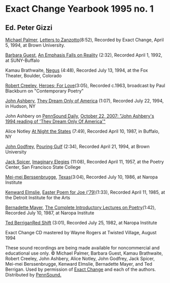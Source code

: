 Exact Change Yearbook 1995 no. 1
================================

Ed. Peter Gizzi
---------------

[Michael Palmer](Palmer.html), [Letters to Zanzotto](http://media.sas.upenn.edu/pennsound/authors/Palmer/Palmer-Michael_Letters-To-Zanzotto_Exact-Change_01_4-5-94.mp3)(8:52), Recorded by Exact Change, April 5, 1994, at Brown University.

[Barbara Guest](Guest.html), [An Emphasis Falls on Reality](http://media.sas.upenn.edu/pennsound/authors/Guest/Guest-Barbara_An-Emphasis-Falls-On-Reality_Exact-Change_02_4-1-92.mp3) (2:32), Recorded April 1, 1992, at SUNY-Buffalo

Kamau Brathwaite, [Negus](http://media.sas.upenn.edu/pennsound/authors/Brathwaite/Brathwaite-Kamau_Negus_Exact-Change_03_7-13-94.mp3) (4:48), Recorded July 13, 1994, at the Fox Theater, Boulder, Colorado

[Robert Creeley](Creeley.html), [Heroes; For Love](http://media.sas.upenn.edu/pennsound/authors/Creeley/Creeley-Robert_Heroes_For-Love_Exact-Change_04_1963.mp3)(3:05), Recorded c.1963, broadcast by Paul Blackburn on "Contemporary Poetry"

[John Ashbery](http://writing.upenn.edu/pennsound/x/Ashbery.html), [They Dream Only of America](http://media.sas.upenn.edu/pennsound/authors/Ashbery/Ashbery-John_They-Dream-Only-Of-America_Exact-Change_05_7-22-94.mp3) (1:07), Recorded July 22, 1994, in Hudson, NY

John Ashbery on [PennSound Daily](http://writing.upenn.edu/pennsound/daily), [October 22, 2007: "John Ashbery's 1994 reading of 'They Dream Only Of America'"](http://writing.upenn.edu/pennsound/daily/200710.php#26_14:32)

Alice Notley [At Night the States](http://media.sas.upenn.edu/pennsound/authors/Notley/Notley-Alice_At-Night-The-States_Exact-Change_06_4-10-87.mp3) (7:49), Recorded April 10, 1987, in Buffalo, NY

[John Godfrey](Godfrey.html), [Pouring Gulf](http://media.sas.upenn.edu/pennsound/authors/Godfrey/Godfrey-John_Pouring-Gulf_Exact-Change_07_4-21-94.mp3) (2:34), Recorded April 21, 1994, at Brown University

[Jack Spicer](Spicer.html), [Imaginary Elegies](http://media.sas.upenn.edu/pennsound/authors/Spicer/Spicer-Jack_Imaginary-Elegies_Exact-Change_08_4-11-57.mp3) (11:08), Recorded April 11, 1957, at the Poetry Center, San Francisco State College

[Mei-mei Berssenbrugge](Berssenbrugge.html), [Texas](http://media.sas.upenn.edu/pennsound/authors/Berssenbrugge/Berssenbrugge-Mei-mei_Texas_Exact-Change_09_7-10-86.mp3)(3:04), Recorded July 10, 1986, at Naropa Institute

[Kenward Elmslie](Elmslie.html), [Easter Poem for Joe ('79)](http://media.sas.upenn.edu/pennsound/authors/Elmslie/Elmslie-Kenward_Easter-Poem-For-Joe_Exact-Change_10_4-11-85.mp3)(1:33), Recorded April 11, 1985, at the Detroit Institute for the Arts

[Bernadette Mayer](Mayer.html), [The Complete Introductory Lectures on Poetry](http://media.sas.upenn.edu/pennsound/authors/Mayer/Mayer-Bernadette_Complete-Introductory-Lectures-On-Poetry_Exact-Change_11_7-10-87.mp3)(1:42), Recorded July 10, 1987, at Naropa Institute

[Ted Berrigan](Berrigan.html)[Red Shift](http://media.sas.upenn.edu/pennsound/authors/Berrigan/Berrigan-Ted_Red-Shift_Exact-Change_12_7-25-82.mp3) (3:01), Recorded July 25, 1982, at Naropa Institute

Exact Change CD mastered by Wayne Rogers at Twisted Village, August 1994

These sound recordings are being made available for noncommercial and educational use only. © Michael
Palmer, Barbara Guest, Kamau Brathwaite, Robert Creeley, John Ashbery,
Alice Notley, John Godfrey, Jack Spicer, Mei-mei Berssenbrugge, Kenward
Elmslie, Bernadette Mayer, and Ted Berrigan. Used by permission
of [Exact Change](http://www.exactchange.com) and each of the authors. Distributed
by [PennSound.](../index.html)
